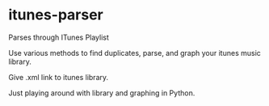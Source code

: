 # itunes-parser
Parses through ITunes Playlist

Use various methods to find duplicates, parse, and graph your itunes music library.

Give .xml link to itunes library.

Just playing around with library and graphing in Python.
